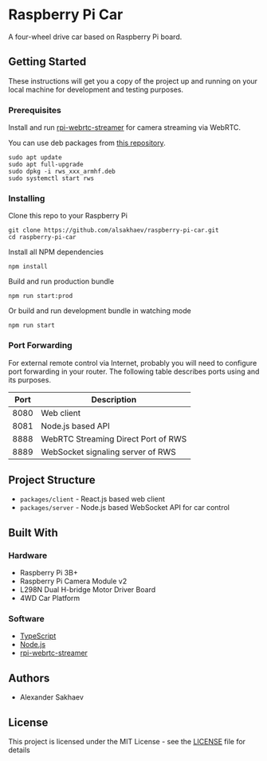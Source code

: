 # Raspberry Pi Car

A four-wheel drive car based on Raspberry Pi board.

## Getting Started

These instructions will get you a copy of the project up and running on your local machine for development and testing purposes.

### Prerequisites

Install and run [rpi-webrtc-streamer](https://github.com/kclyu/rpi-webrtc-streamer) for camera streaming via WebRTC.

You can use deb packages from [this repository](https://github.com/kclyu/rpi-webrtc-streamer-deb).

```
sudo apt update
sudo apt full-upgrade
sudo dpkg -i rws_xxx_armhf.deb
sudo systemctl start rws
```

### Installing

Clone this repo to your Raspberry Pi
```
git clone https://github.com/alsakhaev/raspberry-pi-car.git
cd raspberry-pi-car
```

Install all NPM dependencies
```
npm install
```

Build and run production bundle
```
npm run start:prod
```

Or build and run development bundle in watching mode
```
npm run start
```

### Port Forwarding

For external remote control via Internet, probably you will need to configure port forwarding in your router. The following table describes ports using and its purposes.

| Port | Description                         |
| ---- | ----------------------------------- |
| 8080 | Web client                          |
| 8081 | Node.js based API                   |
| 8888 | WebRTC Streaming Direct Port of RWS |
| 8889 | WebSocket signaling server of RWS   |

## Project Structure

- `packages/client` - React.js based web client
- `packages/server` - Node.js based WebSocket API for car control

## Built With

### Hardware

* Raspberry Pi 3B+
* Raspberry Pi Camera Module v2
* L298N Dual H-bridge Motor Driver Board
* 4WD Car Platform

### Software

* [TypeScript](https://www.typescriptlang.org/)
* [Node.js](https://nodejs.org/)
* [rpi-webrtc-streamer](https://github.com/kclyu/rpi-webrtc-streamer)

## Authors

* Alexander Sakhaev

## License

This project is licensed under the MIT License - see the [LICENSE](LICENSE) file for details
